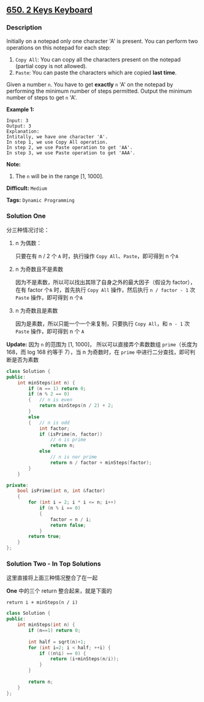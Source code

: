 ## [650. 2 Keys Keyboard](https://leetcode.com/problems/2-keys-keyboard/description/)

### Description

Initially on a notepad only one character 'A' is present. You can perform two operations on this notepad for each step:

1. `Copy All`: You can copy all the characters present on the notepad (partial copy is not allowed).
2. `Paste`: You can paste the characters which are copied **last time**.

Given a number `n`. You have to get **exactly** `n` 'A' on the notepad by performing the minimum number of steps permitted. Output the minimum number of steps to get `n` 'A'.

**Example 1:**

```
Input: 3
Output: 3
Explanation:
Intitally, we have one character 'A'.
In step 1, we use Copy All operation.
In step 2, we use Paste operation to get 'AA'.
In step 3, we use Paste operation to get 'AAA'.

```

**Note:**

1. The `n` will be in the range [1, 1000].



**Difficult:** `Medium`

**Tags:** `Dynamic Programming`



### Solution One

分三种情况讨论：

1. n 为偶数：

   只要在有 n / 2 个 `A` 时，执行操作 `Copy All`、`Paste`，即可得到 n 个`A`

2. n 为奇数且不是素数

   因为不是素数，所以可以找出其除了自身之外的最大因子（假设为 factor），在有 factor 个`A` 时，首先执行 `Copy All` 操作，然后执行 `n / factor - 1` 次 `Paste` 操作，即可得到 n 个`A`

3. n 为奇数且是素数

   因为是素数，所以只能一个一个来复制，只要执行 `Copy All`，和 `n - 1` 次 `Paste` 操作，即可得到 n 个 `A`

**Update:** 因为 `n` 的范围为 [1, 1000]， 所以可以直接弄个素数数组 `prime`（长度为 168，而 log 168 约等于 7），当 n 为奇数时，在 `prime` 中进行二分查找，即可判断是否为素数

```c++
class Solution {
public:
    int minSteps(int n) {
        if (n == 1) return 0;
        if (n % 2 == 0)
        {   // n is even
            return minSteps(n / 2) + 2;
        }
        else
        {   // n is odd
            int factor;
            if (isPrime(n, factor))
                // n is prime
                return n;
            else
                // n is nor prime
                return n / factor + minSteps(factor);
        }
    }

private:
    bool isPrime(int n, int &factor)
    {
        for (int i = 2; i * i <= n; i++)
            if (n % i == 0)
            {
                factor = n / i;
                return false;
            }
        return true;
    }
};
```



### Solution Two - In Top Solutions

这里直接将上面三种情况整合了在一起

**One** 中的三个 return 整合起来，就是下面的

`return i + minSteps(n / i)`

```c++
class Solution {
public:
    int minSteps(int n) {    
        if (n==1) return 0;
        
        int half = sqrt(n)+1;
        for (int i=2; i < half; ++i) {
            if ((n%i) == 0) {
                return (i+minSteps(n/i));
            }
        }
        
        return n;
    }
};
```

